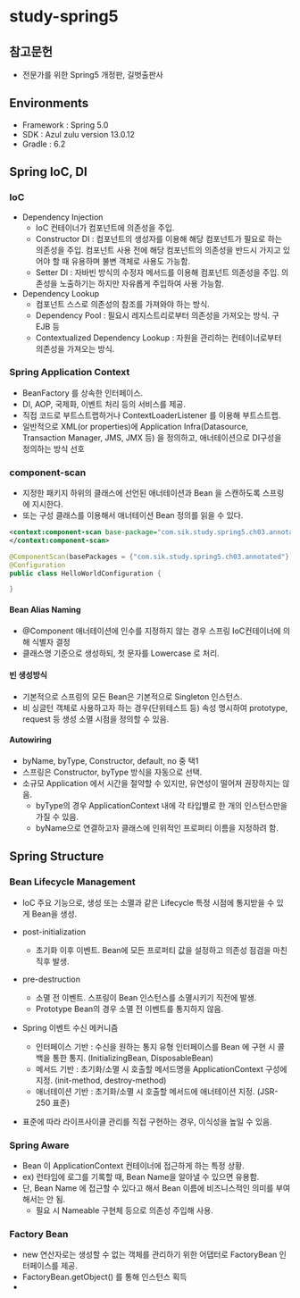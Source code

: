 # study-spring5

## 참고문헌
* 전문가를 위한 Spring5 개정판, 길벗출판사

## Environments
* Framework : Spring 5.0
* SDK : Azul zulu version 13.0.12
* Gradle : 6.2


## Spring IoC, DI
### IoC 
* Dependency Injection
  * IoC 컨테이너가 컴포넌트에 의존성을 주입. 
  * Constructor DI : 컴포넌트의 생성자를 이용해 해당 컴포넌트가 필요로 하는 의존성을 주입. 컴포넌트 사용 전에 해당 컴포넌트의 의존성을 반드시 가지고 있어야 할 때 유용하며 불변 객체로 사용도 가능함. 
  * Setter DI : 자바빈 방식의 수정자 메서드를 이용해 컴포넌트 의존성을 주입. 의존성을 노출하기는 하지만 자유롭게 주입하여 사용 가능함.
* Dependency Lookup
  * 컴포넌트 스스로 의존성의 참조를 가져와야 하는 방식. 
  * Dependency Pool : 필요시 레지스트리로부터 의존성을 가져오는 방식. 구 EJB 등 
  * Contextualized Dependency Lookup : 자원을 관리하는 컨테이너로부터 의존성을 가져오는 방식.

### Spring Application Context
* BeanFactory 를 상속한 인터페이스. 
* DI, AOP, 국제화, 이벤트 처리 등의 서비스를 제공. 
* 직접 코드로 부트스트랩하거나 ContextLoaderListener 를 이용해 부트스트랩. 
* 일반적으로 XML(or properties)에 Application Infra(Datasource, Transaction Manager, JMS, JMX 등) 을 정의하고, 애너테이션으로 DI구성을 정의하는 방식 선호 

### component-scan
* 지정한 패키지 하위의 클래스에 선언된 애너테이션과 Bean 을 스캔하도록 스프링에 지시한다. 
* 또는 구성 클래스를 이용해서 애너테이션 Bean 정의를 읽을 수 있다. 
```xml
<context:component-scan base-package="com.sik.study.spring5.ch03.annotated">
</context:component-scan>
```
```java
@ComponentScan(basePackages = {"com.sik.study.spring5.ch03.annotated"})
@Configuration
public class HelloWorldConfiguration {

}
```

#### Bean Alias Naming
* @Component 애너테이션에 인수를 지정하지 않는 경우 스프링 IoC컨테이너에 의해 식별자 결정
* 클래스명 기준으로 생성하되, 첫 문자를 Lowercase 로 처리. 

#### 빈 생성방식
* 기본적으로 스프링의 모든 Bean은 기본적으로 Singleton 인스턴스. 
* 비 싱글턴 객체로 사용하고자 하는 경우(단위테스트 등) 속성 명시하여 prototype, request 등 생성 소멸 시점을 정의할 수 있음.

#### Autowiring
* byName, byType, Constructor, default, no 중 택1 
* 스프링은 Constructor, byType 방식을 자동으로 선택. 
* 소규모 Application 에서 시간을 절약할 수 있지만, 유연성이 떨어져 권장하지는 않음. 
  * byType의 경우 ApplicationContext 내에 각 타입별로 한 개의 인스턴스만을 가질 수 있음.
  * byName으로 연결하고자 클래스에 인위적인 프로퍼티 이름을 지정하려 함.


## Spring Structure
### Bean Lifecycle Management
* IoC 주요 기능으로, 생성 또는 소멸과 같은 Lifecycle 특정 시점에 통지받을 수 있게 Bean을 생성.
* post-initialization
  * 초기화 이후 이벤트. Bean에 모든 프로퍼티 값을 설정하고 의존성 점검을 마친 직후 발생. 
* pre-destruction
  * 소멸 전 이벤트. 스프링이 Bean 인스턴스를 소멸시키기 직전에 발생. 
  * Prototype Bean의 경우 소멸 전 이벤트를 통지하지 않음. 

* Spring 이벤트 수신 메커니즘
  * 인터페이스 기반 : 수신을 원하는 통지 유형 인터페이스를 Bean 에 구현 시 콜백을 통한 통지. (InitializingBean, DisposableBean)
  * 메서드 기반 : 초기화/소멸 시 호출할 메서드명을 ApplicationContext 구성에 지정. (init-method, destroy-method)
  * 애너테이션 기반 : 초기화/소멸 시 호출할 메서드에 애너테이션 지정. (JSR-250 표준)
* 표준에 따라 라이프사이클 관리를 직접 구현하는 경우, 이식성을 높일 수 있음. 

### Spring Aware
* Bean 이 ApplicationContext 컨테이너에 접근하게 하는 특정 상황.
* ex) 런타임에 로그를 기록할 때, Bean Name을 알아낼 수 있으면 유용함. 
* 단, Bean Name 에 접근할 수 있다고 해서 Bean 이름에 비즈니스적인 의미를 부여해서는 안 됨.
  * 필요 시 Nameable 구현체 등으로 의존성 주입해 사용. 

### Factory Bean
* new 연산자로는 생성할 수 없는 객체를 관리하기 위한 어댑터로 FactoryBean 인터페이스를 제공.
* FactoryBean.getObject() 를 통해 인스턴스 획득
* 

